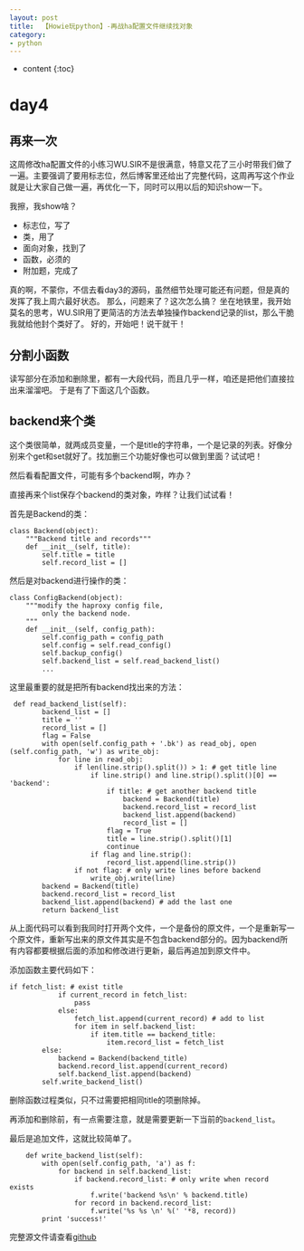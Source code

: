 ```yaml
---
layout: post
title:  【Howie玩python】-再战ha配置文件继续找对象
category: 
- python  
---
```


* content
{:toc}

day4
===

## 再来一次

这周修改ha配置文件的小练习WU.SIR不是很满意，特意又花了三小时带我们做了一遍。主要强调了要用标志位，然后博客里还给出了完整代码，这周再写这个作业就是让大家自己做一遍，再优化一下，同时可以用以后的知识show一下。

我擦，我show啥？

- 标志位，写了  
- 类，用了  
- 面向对象，找到了  
- 函数，必须的  
- 附加题，完成了  

真的啊，不蒙你，不信去看day3的源码，虽然细节处理可能还有问题，但是真的发挥了我上周六最好状态。
那么，问题来了？这次怎么搞？
坐在地铁里，我开始莫名的思考，WU.SIR用了更简洁的方法去单独操作backend记录的list，那么干脆我就给他封个类好了。
好的，开始吧！说干就干！

## 分割小函数
读写部分在添加和删除里，都有一大段代码，而且几乎一样，咱还是把他们直接拉出来溜溜吧。
于是有了下面这几个函数。


## backend来个类
这个类很简单，就两成员变量，一个是title的字符串，一个是记录的列表。好像分别来个get和set就好了。找加删三个功能好像也可以做到里面？试试吧！

然后看看配置文件，可能有多个backend啊，咋办？

直接再来个list保存个backend的类对象，咋样？让我们试试看！


首先是Backend的类：

    class Backend(object):
        """Backend title and records"""
        def __init__(self, title):
            self.title = title
            self.record_list = []

然后是对backend进行操作的类：

    class ConfigBackend(object):
        """modify the haproxy config file,
            only the backend node.
        """
        def __init__(self, config_path):
            self.config_path = config_path
            self.config = self.read_config()
            self.backup_config()
            self.backend_list = self.read_backend_list()
            ...

这里最重要的就是把所有backend找出来的方法：  

     def read_backend_list(self):
            backend_list = []
            title = ''
            record_list = []
            flag = False
            with open(self.config_path + '.bk') as read_obj, open (self.config_path, 'w') as write_obj:
                for line in read_obj:
                    if len(line.strip().split()) > 1: # get title line
                        if line.strip() and line.strip().split()[0] == 'backend':
                            if title: # get another backend title
                                backend = Backend(title)
                                backend.record_list = record_list
                                backend_list.append(backend)
                                record_list = []
                            flag = True
                            title = line.strip().split()[1]
                            continue
                        if flag and line.strip():
                            record_list.append(line.strip())
                    if not flag: # only write lines before backend
                        write_obj.write(line)
            backend = Backend(title)
            backend.record_list = record_list
            backend_list.append(backend) # add the last one
            return backend_list

从上面代码可以看到我同时打开两个文件，一个是备份的原文件，一个是重新写一个原文件，重新写出来的原文件其实是不包含backend部分的。因为backend所有内容都要根据后面的添加和修改进行更新，最后再追加到原文件中。

添加函数主要代码如下：  

    if fetch_list: # exist title
                if current_record in fetch_list:
                    pass
                else:
                    fetch_list.append(current_record) # add to list
                    for item in self.backend_list:
                        if item.title == backend_title:
                            item.record_list = fetch_list
            else:
                backend = Backend(backend_title)
                backend.record_list.append(current_record)
                self.backend_list.append(backend)
            self.write_backend_list()

删除函数过程类似，只不过需要把相同title的项删除掉。

再添加和删除前，有一点需要注意，就是需要更新一下当前的`backend_list`。

最后是追加文件，这就比较简单了。

        def write_backend_list(self):
            with open(self.config_path, 'a') as f:
                for backend in self.backend_list:
                    if backend.record_list: # only write when record exists
                        f.write('backend %s\n' % backend.title)
                    for record in backend.record_list:
                        f.write('%s %s \n' %(' '*8, record))
            print 'success!'


完整源文件请查看[github](https://github.com/de8ug/pythonStudy/tree/master/s11/day4)

